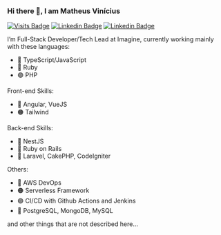 ### Hi there 👋, I am Matheus Vinícius

[![Visits Badge](https://badges.pufler.dev/visits/mtwzim/mtwzim?style=flat-square)](#) 
[![Linkedin Badge](https://img.shields.io/badge/-mtwzim-blue?style=flat-square&logo=Linkedin&logoColor=white&link=https://www.linkedin.com/in/mtwzim/)](https://www.linkedin.com/in/mtwzim/)
[![Linkedin Badge](https://img.shields.io/badge/-contato@matheusvinicius.com.br-black?style=flat-square&logo=gmail&logoColor=brown&link=mailto:contato@matheusvinicius.com.br)](mailto:contato@matheusvinicius.com.br)

I’m Full-Stack Developer/Tech Lead at Imagine, currently working mainly with these languages: 
- :large_blue_circle: TypeScript/JavaScript 
- :red_circle: Ruby
- :purple_circle: PHP

Front-end Skills:
- :red_circle: Angular, VueJS
- :orange_circle: Tailwind

Back-end Skills:
- :large_blue_circle: NestJS
- :red_circle: Ruby on Rails
- :red_circle: Laravel, CakePHP, CodeIgniter

Others: 
- :large_blue_circle: AWS DevOps
- :orange_circle: Serverless Framework
- :purple_circle: CI/CD with Github Actions and Jenkins
- :large_blue_circle: PostgreSQL, MongoDB, MySQL

and other things that are not described here...
